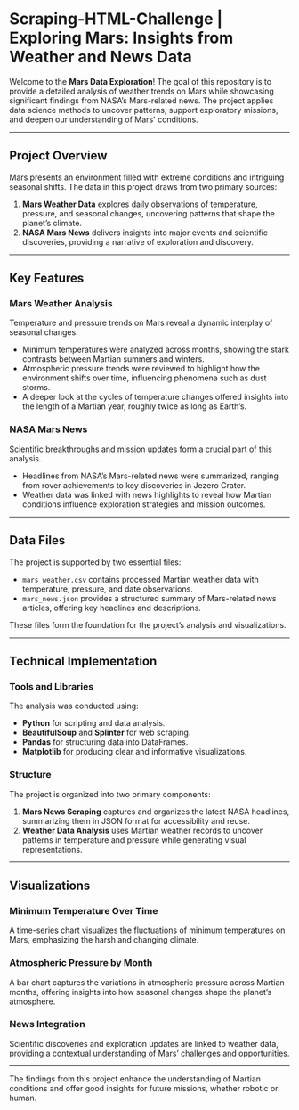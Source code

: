 # Scraping-HTML-Challenge | Exploring Mars: Insights from Weather and News Data

Welcome to the **Mars Data Exploration**! The goal of this repository is to provide a detailed analysis of weather trends on Mars while showcasing significant findings from NASA’s Mars-related news. The project applies data science methods to uncover patterns, support exploratory missions, and deepen our understanding of Mars' conditions.

---

## Project Overview

Mars presents an environment filled with extreme conditions and intriguing seasonal shifts. The data in this project draws from two primary sources:

1. **Mars Weather Data** explores daily observations of temperature, pressure, and seasonal changes, uncovering patterns that shape the planet’s climate.
2. **NASA Mars News** delivers  insights into major events and scientific discoveries, providing a narrative of exploration and discovery.

---

## Key Features

### Mars Weather Analysis
Temperature and pressure trends on Mars reveal a dynamic interplay of seasonal changes. 
- Minimum temperatures were analyzed across months, showing the stark contrasts between Martian summers and winters.
- Atmospheric pressure trends were reviewed to highlight how the environment shifts over time, influencing phenomena such as dust storms.
- A deeper look at the cycles of temperature changes offered insights into the length of a Martian year, roughly twice as long as Earth’s.

### NASA Mars News
Scientific breakthroughs and mission updates form a crucial part of this analysis. 
- Headlines from NASA’s Mars-related news were summarized, ranging from rover achievements to key discoveries in Jezero Crater.
- Weather data was linked with news highlights to reveal how Martian conditions influence exploration strategies and mission outcomes.

---

## Data Files

The project is supported by two essential files:
- `mars_weather.csv` contains processed Martian weather data with temperature, pressure, and date observations.
- `mars_news.json` provides a structured summary of Mars-related news articles, offering key headlines and descriptions.

These files form the foundation for the project’s analysis and visualizations.

---

## Technical Implementation

### Tools and Libraries
The analysis was conducted using:
- **Python** for scripting and data analysis.
- **BeautifulSoup** and **Splinter** for web scraping.
- **Pandas** for structuring data into DataFrames.
- **Matplotlib** for producing clear and informative visualizations.

### Structure
The project is organized into two primary components:
1. **Mars News Scraping** captures and organizes the latest NASA headlines, summarizing them in JSON format for accessibility and reuse.
2. **Weather Data Analysis** uses Martian weather records to uncover patterns in temperature and pressure while generating visual representations.

---

## Visualizations

### Minimum Temperature Over Time
A time-series chart visualizes the fluctuations of minimum temperatures on Mars, emphasizing the harsh and changing climate.

### Atmospheric Pressure by Month
A bar chart captures the variations in atmospheric pressure across Martian months, offering insights into how seasonal changes shape the planet’s atmosphere.

### News Integration
Scientific discoveries and exploration updates are linked to weather data, providing a contextual understanding of Mars’ challenges and opportunities.

---

The findings from this project enhance the understanding of Martian conditions and offer good insights for future missions, whether robotic or human.
